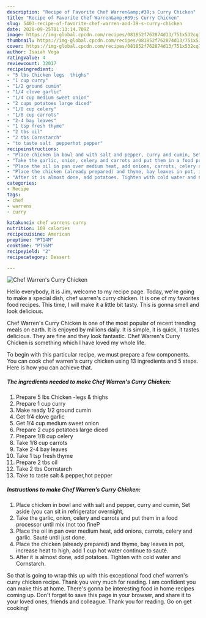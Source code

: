 ```yaml
---
description: "Recipe of Favorite Chef Warren&amp;#39;s Curry Chicken"
title: "Recipe of Favorite Chef Warren&amp;#39;s Curry Chicken"
slug: 5403-recipe-of-favorite-chef-warren-and-39-s-curry-chicken
date: 2020-09-25T01:13:14.709Z
image: https://img-global.cpcdn.com/recipes/081852f762874d13/751x532cq70/chef-warrens-curry-chicken-recipe-main-photo.jpg
thumbnail: https://img-global.cpcdn.com/recipes/081852f762874d13/751x532cq70/chef-warrens-curry-chicken-recipe-main-photo.jpg
cover: https://img-global.cpcdn.com/recipes/081852f762874d13/751x532cq70/chef-warrens-curry-chicken-recipe-main-photo.jpg
author: Isaiah Vega
ratingvalue: 4
reviewcount: 32017
recipeingredient:
- "5 lbs Chicken legs  thighs"
- "1 cup curry"
- "1/2 ground cumin"
- "1/4 clove garlic"
- "1/4 cup medium sweet onion"
- "2 cups potatoes large diced"
- "1/8 cup celery"
- "1/8 cup carrots"
- "2-4 bay leaves"
- "1 tsp fresh thyme"
- "2 tbs oil"
- "2 tbs Cornstarch"
- "to taste salt  pepperhot pepper"
recipeinstructions:
- "Place chicken in bowl and with salt and pepper, curry and cumin, Set aside (you can sit in refrigerator overnight,"
- "Take the garlic, onion, celery and carrots and put them in a food processor until mix (not too fineP"
- "Place the oil in pan over medium heat, add onions, carrots, celery and garlic. Sauté until just done."
- "Place the chicken (already prepared) and thyme, bay leaves in pot, increase heat to high, add 1 cup hot water continue to sauté."
- "After it is almost done, add potatoes. Tighten with cold water and Cornstarch."
categories:
- Recipe
tags:
- chef
- warrens
- curry

katakunci: chef warrens curry 
nutrition: 109 calories
recipecuisine: American
preptime: "PT14M"
cooktime: "PT56M"
recipeyield: "2"
recipecategory: Dessert

---
```



![Chef Warren&#39;s Curry Chicken](https://img-global.cpcdn.com/recipes/081852f762874d13/751x532cq70/chef-warrens-curry-chicken-recipe-main-photo.jpg)

Hello everybody, it is Jim, welcome to my recipe page. Today, we're going to make a special dish, chef warren&#39;s curry chicken. It is one of my favorites food recipes. This time, I will make it a little bit tasty. This is gonna smell and look delicious.



Chef Warren&#39;s Curry Chicken is one of the most popular of recent trending meals on earth. It is enjoyed by millions daily. It is simple, it is quick, it tastes delicious. They are fine and they look fantastic. Chef Warren&#39;s Curry Chicken is something which I have loved my whole life.


To begin with this particular recipe, we must prepare a few components. You can cook chef warren&#39;s curry chicken using 13 ingredients and 5 steps. Here is how you can achieve that.

<!--inarticleads1-->

##### The ingredients needed to make Chef Warren&#39;s Curry Chicken:

1. Prepare 5 lbs Chicken -legs &amp; thighs
1. Prepare 1 cup curry
1. Make ready 1/2 ground cumin
1. Get 1/4 clove garlic
1. Get 1/4 cup medium sweet onion
1. Prepare 2 cups potatoes large diced
1. Prepare 1/8 cup celery
1. Take 1/8 cup carrots
1. Take 2-4 bay leaves
1. Take 1 tsp fresh thyme
1. Prepare 2 tbs oil
1. Take 2 tbs Cornstarch
1. Take to taste salt &amp; pepper,hot pepper




<!--inarticleads2-->

##### Instructions to make Chef Warren&#39;s Curry Chicken:

1. Place chicken in bowl and with salt and pepper, curry and cumin, Set aside (you can sit in refrigerator overnight,
1. Take the garlic, onion, celery and carrots and put them in a food processor until mix (not too fineP
1. Place the oil in pan over medium heat, add onions, carrots, celery and garlic. Sauté until just done.
1. Place the chicken (already prepared) and thyme, bay leaves in pot, increase heat to high, add 1 cup hot water continue to sauté.
1. After it is almost done, add potatoes. Tighten with cold water and Cornstarch.




So that is going to wrap this up with this exceptional food chef warren&#39;s curry chicken recipe. Thank you very much for reading. I am confident you can make this at home. There's gonna be interesting food in home recipes coming up. Don't forget to save this page in your browser, and share it to your loved ones, friends and colleague. Thank you for reading. Go on get cooking!

